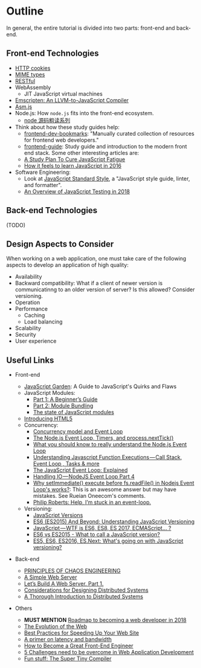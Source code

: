 # Outline

In general, the entire tutorial is divided into two parts: front-end and back-end.

## Front-end Technologies

- [HTTP cookies](https://developer.mozilla.org/en-US/docs/Web/HTTP/Cookies)
- [MIME types](https://developer.mozilla.org/en-US/docs/Web/HTTP/Basics_of_HTTP/MIME_types)
- [RESTful](https://en.wikipedia.org/wiki/Representational_state_transfer)
- WebAssembly
  - JIT JavaScript virtual machines
- [Emscripten: An LLVM-to-JavaScript Compiler](https://github.com/kripken/emscripten)
- [Asm.js](http://asmjs.org/spec/latest/)
- Node.js: How `node.js` fits into the front-end ecosystem.
  - [node 源码粗读系列](https://github.com/xtx1130/blog)
- Think about how these study guides help:
  - [frontend-dev-bookmarks](https://github.com/dypsilon/frontend-dev-bookmarks): "Manually curated collection of resources for frontend web developers."
  - [frontend-guide](https://github.com/grab/front-end-guide): Study guide and introduction to the modern front end stack. Some other interesting articles are:
  - [A Study Plan To Cure JavaScript Fatigue](https://medium.freecodecamp.org/a-study-plan-to-cure-javascript-fatigue-8ad3a54f2eb1)
  - [How it feels to learn JavaScript in 2016](https://hackernoon.com/how-it-feels-to-learn-javascript-in-2016-d3a717dd577f)
- Software Engineering:
  - Look at [JavaScript Standard Style](https://standardjs.com/), a "JavaScript style guide, linter, and formatter".
  - [An Overview of JavaScript Testing in 2018](https://medium.com/welldone-software/an-overview-of-javascript-testing-in-2018-f68950900bc3)

## Back-end Technologies

(TODO)

## Design Aspects to Consider

When working on a web application, one must take care of the following aspects to develop an application of high quality:

- Availability
- Backward compatibility: What if a client of newer version is communicatinng to an older version of server? Is this allowed? Consider versioning.
- Operation
- Performance
  - Caching
  - Load balancing
- Scalability
- Security
- User experience

## Useful Links

- Front-end
  - [JavaScript Garden](http://bonsaiden.github.io/JavaScript-Garden): A Guide to JavaScript's Quirks and Flaws
  - JavaScript Modules:
    - [Part 1: A Beginner’s Guide](https://medium.freecodecamp.org/javascript-modules-a-beginner-s-guide-783f7d7a5fcc)
    - [Part 2: Module Bundling](https://medium.freecodecamp.org/javascript-modules-part-2-module-bundling-5020383cf306)
    - [The state of JavaScript modules](https://medium.com/webpack/the-state-of-javascript-modules-4636d1774358)
  - [Introducing HTML5](https://introducinghtml5.com/)
  - Concurrency:
    - [Concurrency model and Event Loop](https://developer.mozilla.org/en-US/docs/Web/JavaScript/EventLoop)
    - [The Node.js Event Loop, Timers, and process.nextTick()](https://nodejs.org/en/docs/guides/event-loop-timers-and-nexttick/)
    - [What you should know to really understand the Node.js Event Loop](https://medium.com/the-node-js-collection/what-you-should-know-to-really-understand-the-node-js-event-loop-and-its-metrics-c4907b19da4c)
    - [Understanding Javascript Function Executions — Call Stack, Event Loop , Tasks & more](https://medium.com/@gaurav.pandvia/understanding-javascript-function-executions-tasks-event-loop-call-stack-more-part-1-5683dea1f5ec)
    - [The JavaScript Event Loop: Explained](https://blog.carbonfive.com/2013/10/27/the-javascript-event-loop-explained/)
    - [Handling IO — NodeJS Event Loop Part 4](https://jsblog.insiderattack.net/handling-io-nodejs-event-loop-part-4-418062f917d1)
    - [Why setImmediate() execute before fs.readFile() in Nodejs Event Loop's works?](https://stackoverflow.com/a/47727402/630364): This is an awesome answer but may have mistakes. See Rueian Oneecom's comments.
    - [Philip Roberts: Help, I’m stuck in an event-loop.](https://vimeo.com/96425312)
  - Versioning:
    - [JavaScript Versions](https://www.w3schools.com/js/js_versions.asp)
    - [ES6 (ES2015) And Beyond: Understanding JavaScript Versioning](https://www.sitepoint.com/javascript-versioning-es6-es2015/)
    - [JavaScript — WTF is ES6, ES8, ES 2017, ECMAScript… ?](https://codeburst.io/javascript-wtf-is-es6-es8-es-2017-ecmascript-dca859e4821c)
    - [ES6 vs ES2015 - What to call a JavaScript version?](https://bytearcher.com/articles/es6-vs-es2015-name/)
    - [ES5, ES6, ES2016, ES.Next: What's going on with JavaScript versioning?](https://benmccormick.org/2015/09/14/es5-es6-es2016-es-next-whats-going-on-with-javascript-versioning/?utm_medium=email)

- Back-end
  - [PRINCIPLES OF CHAOS ENGINEERING](http://principlesofchaos.org/)
  - [A Simple Web Server](http://www.aosabook.org/en/500L/a-simple-web-server.html)
  - [Let’s Build A Web Server. Part 1.](https://ruslanspivak.com/lsbaws-part1/)
  - [Considerations for Designing Distributed Systems](https://msdn.microsoft.com/en-us/library/dd129908.aspx)
  - [A Thorough Introduction to Distributed Systems](https://hackernoon.com/a-thorough-introduction-to-distributed-systems-3b91562c9b3c)
- Others
  - **MUST MENTION** [Roadmap to becoming a web developer in 2018](https://github.com/kamranahmedse/developer-roadmap)
  - [The Evolution of the Web](http://www.evolutionoftheweb.com/?hl=en)
  - [Best Practices for Speeding Up Your Web Site](https://developer.yahoo.com/performance/rules.html)
  - [A primer on latency and bandwidth](https://www.oreilly.com/learning/primer-on-latency-and-bandwidth)
  - [How to Become a Great Front-End Engineer](https://philipwalton.com/articles/how-to-become-a-great-front-end-engineer/)
  - [5 Challenges need to be overcome in Web Application Development](https://medium.theuxblog.com/5-challenges-need-to-be-overcome-in-web-application-development-c03a67726ff1)
  - [Fun stuff: The Super Tiny Compiler](https://github.com/jamiebuilds/the-super-tiny-compiler)

